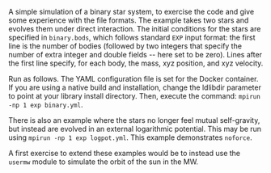 A simple simulation of a binary star system, to exercise the code and give some experience with the file formats. The example takes two stars and evolves them under direct interaction. The initial conditions for the stars are specified in `binary.bods`, which follows standard `EXP` input format: the first line is the number of bodies (followed by two integers that specify the number of extra integer and double fields -- here set to be zero). Lines after the first line specify, for each body, the mass, xyz position, and xyz velocity.

Run as follows.  The YAML configuration file is set for the Docker container. If you are using a native build and installation, change the ldlibdir parameter to point at your library install directory.  Then, execute the command: `mpirun -np 1 exp binary.yml`.

There is also an example where the stars no longer feel mutual self-gravity, but instead are evolved in an external logarithmic potential. This may be run using `mpirun -np 1 exp logpot.yml`. This example demonstrates `noforce`.

A first exercise to extend these examples would be to instead use the `usermw` module to simulate the orbit of the sun in the MW.
